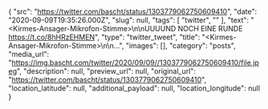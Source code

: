 {
  "src": "https://twitter.com/bascht/status/1303779062750609410",
  "date": "2020-09-09T19:35:26.000Z",
  "slug": null,
  "tags": [
    "twitter",
    ""
  ],
  "text": "&lt;Kirmes-Ansager-Mikrofon-Stimme&gt;\n\nUUUUND NOCH EINE RUNDE https://t.co/8hHRzEHMEN",
  "type": "twitter_tweet",
  "title": "&lt;Kirmes-Ansager-Mikrofon-Stimme&gt;\n\n…",
  "images": [],
  "category": "posts",
  "media_url": "https://img.bascht.com/twitter/2020/09/09//1303779062750609410/file.jpeg",
  "description": null,
  "preview_url": null,
  "original_url": "https://twitter.com/bascht/status/1303779062750609410",
  "location_latitude": null,
  "additional_payload": null,
  "location_longitude": null
}